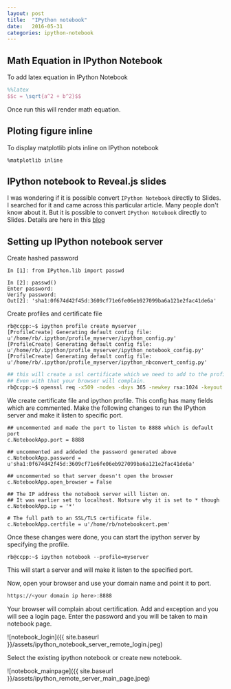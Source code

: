 ```yaml
---
layout: post
title:  "IPython notebook"
date:   2016-05-31
categories: ipython-notebook
---
```


## Math Equation in IPython Notebook

To add latex equation in IPython Notebook  

```latex
%%latex
$$c = \sqrt{a^2 + b^2}$$
```

Once run this will render math equation.




## Ploting figure inline

To display matplotlib plots inline on IPython notebook

```ipython
%matplotlib inline
```



## IPython notebook to Reveal.js slides

I was wondering if it is possible convert `IPython Notebook` 
directly to Slides. I searched for it and came across 
this particular article. Many people don't know about it. 
But it is possible to convert `IPython Notebook` directly to 
Slides. Details are here in this 
[blog](http://www.damian.oquanta.info/posts/make-your-slides-with-ipython.html)


## Setting up IPython notebook server

Create hashed password

```ipython
In [1]: from IPython.lib import passwd

In [2]: passwd()
Enter password: 
Verify password: 
Out[2]: 'sha1:0f674d42f45d:3609cf71e6fe06eb927099ba6a121e2fac41de6a'
```

Create profiles and certificate file

```ipython
rb@ccpp:~$ ipython profile create myserver
[ProfileCreate] Generating default config file: u'/home/rb/.ipython/profile_myserver/ipython_config.py'
[ProfileCreate] Generating default config file: u'/home/rb/.ipython/profile_myserver/ipython_notebook_config.py'
[ProfileCreate] Generating default config file: u'/home/rb/.ipython/profile_myserver/ipython_nbconvert_config.py'
```

```bash
## this will create a ssl certificate which we need to add to the profile.
## Even with that your browser will complain.
rb@ccpp:~$ openssl req -x509 -nodes -days 365 -newkey rsa:1024 -keyout notebookcert.pem -out notebookcert.pem
```
We create certificate file and ipython profile. This config has many fields which are commented.
Make the following changes to run the IPython server and make it listen to specific port.

```ipython
## uncommented and made the port to listen to 8888 which is default port
c.NotebookApp.port = 8888

## uncommented and addeded the password generated above
c.NotebookApp.password = u'sha1:0f674d42f45d:3609cf71e6fe06eb927099ba6a121e2fac41de6a'

## uncommented so that server doesn't open the browser
c.NotebookApp.open_browser = False

## The IP address the notebook server will listen on.
## It was earlier set to localhost. Notsure why it is set to * though                                                                                           
c.NotebookApp.ip = '*'

# The full path to an SSL/TLS certificate file.                                                                                                
c.NotebookApp.certfile = u'/home/rb/notebookcert.pem'
```

Once these changes were done, you can start the ipython server by specifying the profile.

```ipython
rb@ccpp:~$ ipython notebook --profile=myserver
```

This will start a server and will make it listen to the specified port.

Now, open your browser and use your domain name and point it to port.

```bash
https://<your domain ip here>:8888
```

Your browser will complain about certification. Add and exception and you will see a login page.
Enter the password and you will be taken to main notebook page.

![notebook_login]({{ site.baseurl }}/assets/ipython_notebook_server_remote_login.jpeg)

Select the existing ipython notebook or create new notebook.

![notebook_mainpage]({{ site.baseurl }}/assets/ipython_remote_server_main_page.jpeg)